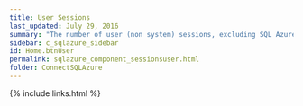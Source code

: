 ```yaml
---
title: User Sessions
last_updated: July 29, 2016
summary: "The number of user (non system) sessions, excluding SQL Azure agent sessions."
sidebar: c_sqlazure_sidebar
id: Home.btnUser
permalink: sqlazure_component_sessionsuser.html
folder: ConnectSQLAzure
---
```



{% include links.html %}

